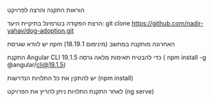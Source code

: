 הוראות התקנה והרצה לפרויקט

הרצת הפקודה בטרמינל בתיקיית היעד: git clone https://github.com/nadir-yahav/dog-adoption.git

יש לוודא שגרסת npm האחרונה מותקנת במחשב (מינימום 18.19.1)

התקנת Angular CLI כדי להבטיח תאימות מלאה גרסה 19.1.5 ( npm install -g @angular/cli@19.1.5)

יש להתקין את כל התלויות הנדרשות (npm install)

לאחר התקנת התלויות ניתן להריץ את הפרויקט (ng serve)

